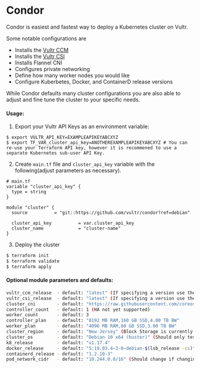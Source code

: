 # Condor

Condor is easiest and fastest way to deploy a Kubernetes cluster on Vultr. 

Some notable configurations are 

- Installs the [Vultr CCM](https://github.com/vultr/vultr-cloud-controller-manager)
- Installs the [Vultr CSI](https://github.com/vultr/vultr-csi)
- Installs Flannel CNI
- Configures private networking
- Define how many worker nodes you would like
- Configure Kuberbetes, Docker, and ContainerD release versions

While Condor defaults many cluster configurations you are also able to adjust and fine tune the cluster to your specific needs.


#### Usage:
1. Export your Vultr API Keys as an environment variable:
```
$ export VULTR_API_KEY=EXAMPLEAPIKEYABCXYZ
$ export TF_VAR_cluster_api_key=ANOTHEREXAMPLEAPIKEYABCXYZ # You can re-use your Terraform API key, however it is recommened to use a separate Kubernetes sub-user API Key.
```
2. Create `main.tf` file and `cluster_api_key` variable with the following(adjust parameters as necessary). 
```hcl
# main.tf
variable "cluster_api_key" {
  type = string
}

module "cluster" {
  source          = "git::https://github.com/vultr/condor?ref=debian"

  cluster_api_key          = var.cluster_api_key                       
  cluster_name             = "cluster-name"
}
```
3. Deploy the cluster
```sh
$ terraform init
$ terraform validate
$ terraform apply
```

#### Optional module parameters and defaults:
```sh
vultr_ccm_release  - default: "latest" (If specifying a version use the form `vX.Y.Z`)
vultr_csi_release  - default: "latest" (If specifying a version use the form `vX.Y.Z`)
cluster_cni        - default: "https://raw.githubusercontent.com/coreos/flannel/master/Documentation/kube-flannel.yml"
controller_count   - default: 1 (HA not yet supported)
worker_count       - default: 3
controller_plan    - default: "8192 MB RAM,160 GB SSD,4.00 TB BW"
worker_plan        - default: "4096 MB RAM,80 GB SSD,3.00 TB BW"
cluster_region     - default: "New Jersey" (Block Storage is currently only available in New Jersey)
cluster_os         - default: "Debian 10 x64 (buster)" (Should only test new releases of Debian, not other flavors of Linux).
k8_release         - default: "v1.17.4"
docker_release     - default: "5:19.03.4~3-0~debian-$(lsb_release -cs)"
containerd_release - default: "1.2.10-3"
pod_network_cidr   - default: "10.244.0.0/16" (Should change if changing `cluster_cni`) 
```


                
